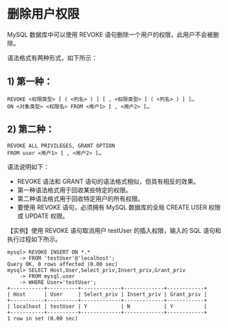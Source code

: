 # 删除用户权限

MySQL 数据库中可以使用 REVOKE 语句删除一个用户的权限，此用户不会被删除。

 语法格式有两种形式，如下所示：

##  1\) 第一种：

```text
REVOKE <权限类型> [ ( <列名> ) ] [ , <权限类型> [ ( <列名> ) ] ]…
ON <对象类型> <权限名> FROM <用户1> [ , <用户2> ]…
```

##  2\) 第二种：

```text
REVOKE ALL PRIVILEGES, GRANT OPTION
FROM user <用户1> [ , <用户2> ]…
```

 语法说明如下：

*  REVOKE 语法和 GRANT 语句的语法格式相似，但具有相反的效果。
*  第一种语法格式用于回收某些特定的权限。
*  第二种语法格式用于回收特定用户的所有权限。
*  要使用 REVOKE 语句，必须拥有 MySQL 数据库的全局 CREATE USER 权限或 UPDATE 权限。

 【实例】使用 REVOKE 语句取消用户 testUser 的插入权限，输入的 SQL 语句和执行过程如下所示。

```text
mysql> REVOKE INSERT ON *.*
    -> FROM 'testUser'@'localhost';
Query OK, 0 rows affected (0.00 sec)
mysql> SELECT Host,User,Select_priv,Insert_priv,Grant_priv
    -> FROM mysql.user
    -> WHERE User='testUser';
+-----------+----------+-------------+-------------+------------+
| Host      | User     | Select_priv | Insert_priv | Grant_priv |
+-----------+----------+-------------+-------------+------------+
| localhost | testUser | Y           | N           | Y          |
+-----------+----------+-------------+-------------+------------+
1 row in set (0.00 sec)
```

